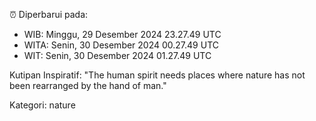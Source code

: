 ⏰ Diperbarui pada:
- WIB: Minggu, 29 Desember 2024 23.27.49 UTC
- WITA: Senin, 30 Desember 2024 00.27.49 UTC
- WIT: Senin, 30 Desember 2024 01.27.49 UTC

Kutipan Inspiratif:
"The human spirit needs places where nature has not been rearranged by the hand of man."


Kategori: nature

